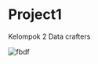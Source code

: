 # Project1
 Kelompok 2 
 Data crafters
 
![fbdf](https://github.com/felix11736/Project1/assets/111951543/bda43c0e-5a7d-4c34-9c67-091e417315ec)
